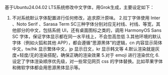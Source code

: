 基于Ubuntu24.04.02 LTS系统修改中文字体，用Grok生成，主要设定如下：
1. 不对系统默认字体配置进行任何修改，追求原汁原味。
2.拉丁字体使用 Inter 、Noto Serif 、Sarasa Term SC三种字体分别对应无衬线、衬线、等宽，其他部分的中文，包括系统 UI，还有桌面图标之类的，调用 HarmonyOS Sans SC 字体，保证字体显示都在同一水平线上，不会忽高忽低
3.其他环境的默认字体（例如火狐和其他 APP），都会遵循“思源黑体”的逻辑，cn 内容显示简体中文，tw/hk 显示繁体中文，jp 显示日文，kr 显示韩文等
4.默认渲染就是灰度+轻度/无的渲染搭配，确保正确的渲染效果
5.对于 emoji 进行渲染优化
6.设定了字体渲染顺序优先级，对一些常见网页 css 的字体替换。比如苹果字体和微软字体都会用思源黑体显示等。

